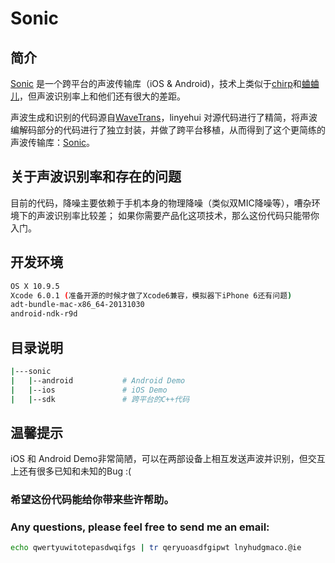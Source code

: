 Sonic
=====
## 简介
[Sonic](https://github.com/linyehui/sonic) 是一个跨平台的声波传输库（iOS & Android)，技术上类似于[chirp](http://chirp.io/)和[蛐蛐儿](http://www.xququ.com/index_cn.html)，但声波识别率上和他们还有很大的差距。

声波生成和识别的代码源自[WaveTrans](https://github.com/CloudSide/WaveTrans)，linyehui 对源代码进行了精简，将声波编解码部分的代码进行了独立封装，并做了跨平台移植，从而得到了这个更简练的声波传输库：[Sonic](https://github.com/linyehui/sonic)。

## 关于声波识别率和存在的问题
目前的代码，降噪主要依赖于手机本身的物理降噪（类似双MIC降噪等），嘈杂环境下的声波识别率比较差；
如果你需要产品化这项技术，那么这份代码只能带你入门。

## 开发环境
```bash
OS X 10.9.5
Xcode 6.0.1 (准备开源的时候才做了Xcode6兼容，模拟器下iPhone 6还有问题)
adt-bundle-mac-x86_64-20131030
android-ndk-r9d
```

## 目录说明
```bash
|---sonic
|   |--android           # Android Demo
|   |--ios               # iOS Demo
|   |--sdk               # 跨平台的C++代码
```

## 温馨提示
iOS 和 Android Demo非常简陋，可以在两部设备上相互发送声波并识别，但交互上还有很多已知和未知的Bug :(

### 希望这份代码能给你带来些许帮助。

### Any questions, please feel free to send me an email: 
```bash
echo qwertyuwitotepasdwqifgs | tr qeryuoasdfgipwt lnyhudgmaco.@ie
```